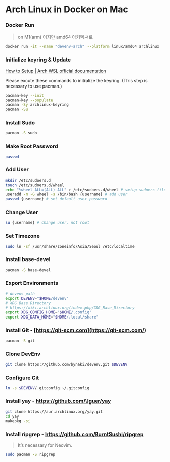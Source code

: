 # Arch Linux in Docker on Mac

### Docker Run

> on M1(arm) 이지만 amd64 아키텍쳐로
> 

```bash
docker run -it --name "devenv-arch" --platform linux/amd64 archlinux
```

### **Initialize keyring & Update**

[How to Setup | Arch WSL official documentation](https://www.notion.so/How-to-Setup-Arch-WSL-official-documentation-a0e2b2f9edd74ca9bb619c518a745e36)

Please excute these commands to initialize the keyring. (This step is necessary to use pacman.)

```bash
pacman-key --init
pacman-key --populate
pacman -Sy archlinux-keyring
pacman -Su
```

### Install Sudo

```bash
pacman -S sudo
```

### Make Root Password

```bash
passwd
```

### Add User

```bash
mkdir /etc/sudoers.d
touch /etc/sudoers.d/wheel
echo "%wheel ALL=(ALL) ALL" > /etc/sudoers.d/wheel # setup sudoers file
useradd -m -G wheel -s /bin/bash {username} # add user
passwd {username} # set default user password
```

### Change User

```bash
su {username} # change user, not root
```

### Set Timezone

```bash
sudo ln -sf /usr/share/zoneinfo/Asia/Seoul /etc/localtime
```

### Install base-devel

```bash
pacman -S base-devel
```

### Export Environments

```bash
# devenv path
export DEVENV="$HOME/devenv"
# XDG Base Directory
# https://wiki.archlinux.org/index.php/XDG_Base_Directory
export XDG_CONFIG_HOME="$HOME/.config"
export XDG_DATA_HOME="$HOME/.local/share"
```

### Install Git - [https://git-scm.com](https://git-scm.com/)

```bash
pacman -S git
```

### Clone DevEnv

```bash
git clone https://github.com/bynaki/devenv.git $DEVENV
```

### Configure Git

```bash
ln -s $DEVENV/.gitconfig ~/.gitconfig
```

### Install yay - https://github.com/Jguer/yay

```bash
git clone https://aur.archlinux.org/yay.git
cd yay
makepkg -si
```

### Install ripgrep - https://github.com/BurntSushi/ripgrep

> It’s necessary for Neovim.
> 

```bash
sudo pacman -S ripgrep
```
